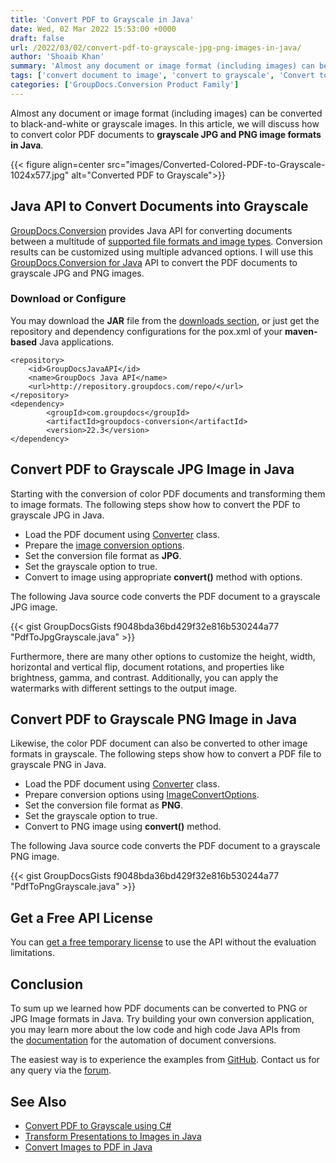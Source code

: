 ```yaml
---
title: 'Convert PDF to Grayscale in Java'
date: Wed, 02 Mar 2022 15:53:00 +0000
draft: false
url: /2022/03/02/convert-pdf-to-grayscale-jpg-png-images-in-java/
author: 'Shoaib Khan'
summary: 'Almost any document or image format (including images) can be converted to a black-and-white or grayscale monochrome image. In this article, we will discuss how to convert color PDF documents to **grayscale JPG and PNG image formats in Java**.'
tags: ['convert document to image', 'convert to grayscale', 'Convert to Grayscale in Java', 'PDF to Grayscale', 'PDF to Grayscale in Java', 'PDF to JPG Grayscale', 'PDF to PNG Grayscale']
categories: ['GroupDocs.Conversion Product Family']
---
```


Almost any document or image format (including images) can be converted to black-and-white or grayscale images. In this article, we will discuss how to convert color PDF documents to **grayscale JPG and PNG image formats in Java**.



{{< figure align=center src="images/Converted-Colored-PDF-to-Grayscale-1024x577.jpg" alt="Converted PDF to Grayscale">}}


## Java API to Convert Documents into Grayscale

[GroupDocs.Conversion](https://products.groupdocs.com/conversion/net/) provides Java API for converting documents between a multitude of [supported file formats and image types](https://docs.groupdocs.com/conversion/net/supported-document-formats/). Conversion results can be customized using multiple advanced options. I will use this [GroupDocs.Conversion for Java](https://products.groupdocs.com/conversion/java/) API to convert the PDF documents to grayscale JPG and PNG images.

### Download or Configure

You may download the **JAR** file from the [downloads section](https://downloads.groupdocs.com/conversion), or just get the repository and dependency configurations for the pox.xml of your **maven-based** Java applications.

```
<repository>
	<id>GroupDocsJavaAPI</id>
	<name>GroupDocs Java API</name>
	<url>http://repository.groupdocs.com/repo/</url>
</repository>
<dependency>
        <groupId>com.groupdocs</groupId>
        <artifactId>groupdocs-conversion</artifactId>
        <version>22.3</version> 
</dependency>
```

## Convert PDF to Grayscale JPG Image in Java

Starting with the conversion of color PDF documents and transforming them to image formats. The following steps show how to convert the PDF to grayscale JPG in Java.

*   Load the PDF document using [Converter](https://apireference.groupdocs.com/conversion/java/com.groupdocs.conversion/Converter) class.
*   Prepare the [image conversion options](https://apireference.groupdocs.com/conversion/java/com.groupdocs.conversion.options.convert/ImageConvertOptions).
*   Set the conversion file format as **JPG**.
*   Set the grayscale option to true.
*   Convert to image using appropriate **convert()** method with options.

The following Java source code converts the PDF document to a grayscale JPG image.

{{< gist GroupDocsGists f9048bda36bd429f32e816b530244a77 "PdfToJpgGrayscale.java" >}}

Furthermore, there are many other options to customize the height, width, horizontal and vertical flip, document rotations, and properties like brightness, gamma, and contrast. Additionally, you can apply the watermarks with different settings to the output image.

## Convert PDF to Grayscale PNG Image in Java

Likewise, the color PDF document can also be converted to other image formats in grayscale. The following steps show how to convert a PDF file to grayscale PNG in Java.

*   Load the PDF document using [Converter](https://apireference.groupdocs.com/conversion/java/com.groupdocs.conversion/Converter) class.
*   Prepare conversion options using [ImageConvertOptions](https://apireference.groupdocs.com/conversion/java/com.groupdocs.conversion.options.convert/ImageConvertOptions).
*   Set the conversion file format as **PNG**.
*   Set the grayscale option to true.
*   Convert to PNG image using **convert()** method.

The following Java source code converts the PDF document to a grayscale PNG image.

{{< gist GroupDocsGists f9048bda36bd429f32e816b530244a77 "PdfToPngGrayscale.java" >}}

## Get a Free API License

You can [get a free temporary license](https://purchase.groupdocs.com/temporary-license) to use the API without the evaluation limitations.

## Conclusion

To sum up we learned how PDF documents can be converted to PNG or JPG Image formats in Java. Try building your own conversion application, you may learn more about the low code and high code Java APIs from the [documentation](https://docs.groupdocs.com/conversion/net/) for the automation of document conversions.

The easiest way is to experience the examples from [GitHub](https://github.com/groupdocs-conversion). Contact us for any query via the [forum](https://forum.groupdocs.com/).

## See Also

*   [Convert PDF to Grayscale using C#](https://blog.groupdocs.com/2022/03/16/convert-pdf-to-grayscale-jpg-png-images-in-csharp/)
*   [Transform Presentations to Images in Java](https://blog.groupdocs.com/2022/01/18/convert-presentations-to-images-in-java/)
*   [Convert Images to PDF in Java](https://blog.groupdocs.com/2021/04/21/convert-images-to-pdf-in-java/)





